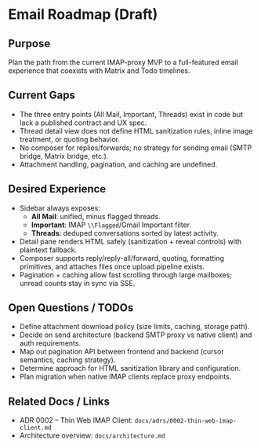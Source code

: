 Email Roadmap (Draft)
=====================

Purpose
-------

Plan the path from the current IMAP-proxy MVP to a full-featured email experience that coexists with Matrix and Todo timelines.

Current Gaps
------------

- The three entry points (All Mail, Important, Threads) exist in code but lack a published contract and UX spec.
- Thread detail view does not define HTML sanitization rules, inline image treatment, or quoting behavior.
- No composer for replies/forwards; no strategy for sending email (SMTP bridge, Matrix bridge, etc.).
- Attachment handling, pagination, and caching are undefined.

Desired Experience
------------------

- Sidebar always exposes:
  - **All Mail**: unified, minus flagged threads.
  - **Important**: IMAP `\\Flagged`/Gmail Important filter.
  - **Threads**: deduped conversations sorted by latest activity.
- Detail pane renders HTML safely (sanitization + reveal controls) with plaintext fallback.
- Composer supports reply/reply-all/forward, quoting, formatting primitives, and attaches files once upload pipeline exists.
- Pagination + caching allow fast scrolling through large mailboxes; unread counts stay in sync via SSE.

Open Questions / TODOs
----------------------

- Define attachment download policy (size limits, caching, storage path).
- Decide on send architecture (backend SMTP proxy vs native client) and auth requirements.
- Map out pagination API between frontend and backend (cursor semantics, caching strategy).
- Determine approach for HTML sanitization library and configuration.
- Plan migration when native IMAP clients replace proxy endpoints.

Related Docs / Links
--------------------

- ADR 0002 – Thin Web IMAP Client: `docs/adrs/0002-thin-web-imap-client.md`
- Architecture overview: `docs/architecture.md`

